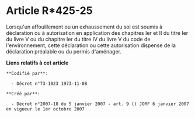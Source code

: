 # Article R*425-25

Lorsqu'un affouillement ou un exhaussement du sol est soumis à déclaration ou à autorisation en application des chapitres Ier
et II du titre Ier du livre V ou du chapitre Ier du titre IV du livre V du code de l'environnement, cette déclaration ou
cette autorisation dispense de la déclaration préalable ou du permis d'aménager.

**Liens relatifs à cet article**

	**Codifié par**:

	  - Décret n°73-1023 1973-11-08

	**Créé par**:

	  - Décret n°2007-18 du 5 janvier 2007 - art. 9 () JORF 6 janvier 2007 en vigueur le 1er octobre 2007
